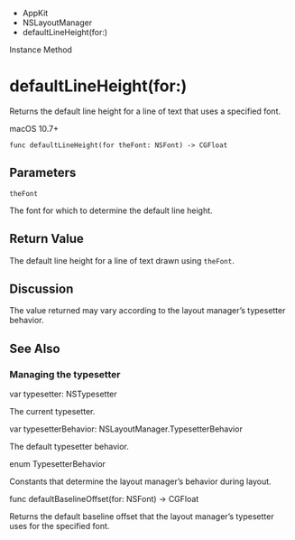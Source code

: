 

- AppKit
- NSLayoutManager
-  defaultLineHeight(for:) 

Instance Method

# defaultLineHeight(for:)

Returns the default line height for a line of text that uses a specified font.

macOS 10.7+

``` source
func defaultLineHeight(for theFont: NSFont) -> CGFloat
```

## Parameters 

`theFont`  

The font for which to determine the default line height.

## Return Value

The default line height for a line of text drawn using `theFont`.

## Discussion

The value returned may vary according to the layout manager’s typesetter behavior.

## See Also

### Managing the typesetter

var typesetter: NSTypesetter

The current typesetter.

var typesetterBehavior: NSLayoutManager.TypesetterBehavior

The default typesetter behavior.

enum TypesetterBehavior

Constants that determine the layout manager’s behavior during layout.

func defaultBaselineOffset(for: NSFont) -> CGFloat

Returns the default baseline offset that the layout manager’s typesetter uses for the specified font.

